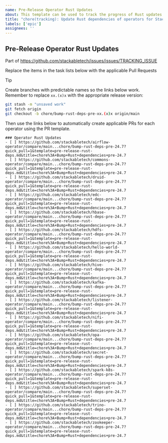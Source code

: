 ```yaml
---
name: Pre-Release Operator Rust Updates
about: This template can be used to track the progress of Rust updates across our operators leading up to the Stackable release
title: "chore(tracking): Update Rust dependencies of operators for Stackable release XX.(X)X"
labels: ['epic']
assignees: ''
---
```


<!--
    Make sure to update the link in '.github/ISSUE_TEMPLATE/release.md' when
    you change the front matter above.
-->

<!--
    DO NOT REMOVE THIS COMMENT. It is intended for people who might copy/paste from the previous release issue.
    This was created by an issue template: https://github.com/stackabletech/issues/issues/new/choose.
-->

## Pre-Release Operator Rust Updates

<!--
    Replace 'TRACKING_ISSUE' with the applicable release tracking issue number.
-->

Part of <https://github.com/stackabletech/issues/issues/TRACKING_ISSUE>

Replace the items in the task lists below with the applicable Pull Requests

> [!TIP]
> Create branches with predictable names so the links below work. Remember
> to replace `xx.(x)x` with the appropriate release version:
>
> ```sh
> git stash -m "unsaved work"
> git fetch origin
> git checkout -b chore/bump-rust-deps-pre-xx.(x)x origin/main
> ```
>
> Then use the links below to automatically create applicable PRs for each operator
> using the PR template.

<!--
    The following list was generated by:

    # go to the stackable-templating repository, then run:
    yq '.repositories[].name' config/repositories.yaml \
    | sort \
    | xargs -I {} echo "- [ ] https://github.com/stackabletech/{}/compare/main...chore/bump-rust-deps-pre-$(date +%y.%-m)?quick_pull=1&template=pre-release-rust-deps.md&title=chore%3A+Bump+Rust+dependencies+pre-$(date +%y.%-m)"
-->

```[tasklist]
### Operator Rust Updates
- [ ] https://github.com/stackabletech/airflow-operator/compare/main...chore/bump-rust-deps-pre-24.7?quick_pull=1&template=pre-release-rust-deps.md&title=chore%3A+Bump+Rust+dependencies+pre-24.7
- [ ] https://github.com/stackabletech/commons-operator/compare/main...chore/bump-rust-deps-pre-24.7?quick_pull=1&template=pre-release-rust-deps.md&title=chore%3A+Bump+Rust+dependencies+pre-24.7
- [ ] https://github.com/stackabletech/druid-operator/compare/main...chore/bump-rust-deps-pre-24.7?quick_pull=1&template=pre-release-rust-deps.md&title=chore%3A+Bump+Rust+dependencies+pre-24.7
- [ ] https://github.com/stackabletech/edc-operator/compare/main...chore/bump-rust-deps-pre-24.7?quick_pull=1&template=pre-release-rust-deps.md&title=chore%3A+Bump+Rust+dependencies+pre-24.7
- [ ] https://github.com/stackabletech/hbase-operator/compare/main...chore/bump-rust-deps-pre-24.7?quick_pull=1&template=pre-release-rust-deps.md&title=chore%3A+Bump+Rust+dependencies+pre-24.7
- [ ] https://github.com/stackabletech/hdfs-operator/compare/main...chore/bump-rust-deps-pre-24.7?quick_pull=1&template=pre-release-rust-deps.md&title=chore%3A+Bump+Rust+dependencies+pre-24.7
- [ ] https://github.com/stackabletech/hello-world-operator/compare/main...chore/bump-rust-deps-pre-24.7?quick_pull=1&template=pre-release-rust-deps.md&title=chore%3A+Bump+Rust+dependencies+pre-24.7
- [ ] https://github.com/stackabletech/hive-operator/compare/main...chore/bump-rust-deps-pre-24.7?quick_pull=1&template=pre-release-rust-deps.md&title=chore%3A+Bump+Rust+dependencies+pre-24.7
- [ ] https://github.com/stackabletech/kafka-operator/compare/main...chore/bump-rust-deps-pre-24.7?quick_pull=1&template=pre-release-rust-deps.md&title=chore%3A+Bump+Rust+dependencies+pre-24.7
- [ ] https://github.com/stackabletech/listener-operator/compare/main...chore/bump-rust-deps-pre-24.7?quick_pull=1&template=pre-release-rust-deps.md&title=chore%3A+Bump+Rust+dependencies+pre-24.7
- [ ] https://github.com/stackabletech/nifi-operator/compare/main...chore/bump-rust-deps-pre-24.7?quick_pull=1&template=pre-release-rust-deps.md&title=chore%3A+Bump+Rust+dependencies+pre-24.7
- [ ] https://github.com/stackabletech/opa-operator/compare/main...chore/bump-rust-deps-pre-24.7?quick_pull=1&template=pre-release-rust-deps.md&title=chore%3A+Bump+Rust+dependencies+pre-24.7
- [ ] https://github.com/stackabletech/secret-operator/compare/main...chore/bump-rust-deps-pre-24.7?quick_pull=1&template=pre-release-rust-deps.md&title=chore%3A+Bump+Rust+dependencies+pre-24.7
- [ ] https://github.com/stackabletech/spark-k8s-operator/compare/main...chore/bump-rust-deps-pre-24.7?quick_pull=1&template=pre-release-rust-deps.md&title=chore%3A+Bump+Rust+dependencies+pre-24.7
- [ ] https://github.com/stackabletech/superset-operator/compare/main...chore/bump-rust-deps-pre-24.7?quick_pull=1&template=pre-release-rust-deps.md&title=chore%3A+Bump+Rust+dependencies+pre-24.7
- [ ] https://github.com/stackabletech/trino-operator/compare/main...chore/bump-rust-deps-pre-24.7?quick_pull=1&template=pre-release-rust-deps.md&title=chore%3A+Bump+Rust+dependencies+pre-24.7
- [ ] https://github.com/stackabletech/zookeeper-operator/compare/main...chore/bump-rust-deps-pre-24.7?quick_pull=1&template=pre-release-rust-deps.md&title=chore%3A+Bump+Rust+dependencies+pre-24.7
```
